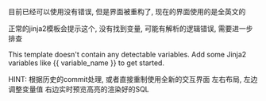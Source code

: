 目前已经可以使用没有错误, 但是界面被重构了, 现在的界面使用的是全英文的

正常的jinja2模板会提示这个, 没有找到变量, 可能有解析的逻辑错误, 需要进一步排查

This template doesn't contain any detectable variables. Add some Jinja2 variables like {{ variable_name }} to get started.

HINT: 根据历史的commit处理, 或者直接重制使用全新的交互界面 左右布局, 左边调整变量值 右边实时预览高亮的渲染好的SQL